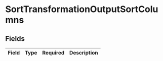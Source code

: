 # SortTransformationOutputSortColumns


## Fields

| Field       | Type        | Required    | Description |
| ----------- | ----------- | ----------- | ----------- |